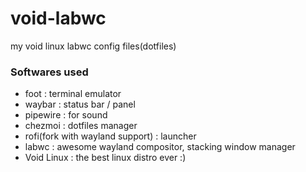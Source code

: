 # void-labwc
my void linux labwc config files(dotfiles)

### Softwares used
* foot : terminal emulator
* waybar : status bar / panel
* pipewire : for sound
* chezmoi : dotfiles manager
* rofi(fork with wayland support) : launcher
* labwc : awesome wayland compositor, stacking window manager
* Void Linux : the best linux distro ever :)

